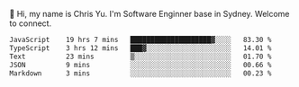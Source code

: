 👋 Hi, my name is Chris Yu. I'm Software Enginner base in Sydney. Welcome to connect.

<!--START_SECTION:waka-->

```txt
JavaScript    19 hrs 7 mins   ████████████████████▓░░░░   83.30 %
TypeScript    3 hrs 12 mins   ███▓░░░░░░░░░░░░░░░░░░░░░   14.01 %
Text          23 mins         ▒░░░░░░░░░░░░░░░░░░░░░░░░   01.70 %
JSON          9 mins          ░░░░░░░░░░░░░░░░░░░░░░░░░   00.66 %
Markdown      3 mins          ░░░░░░░░░░░░░░░░░░░░░░░░░   00.23 %
```

<!--END_SECTION:waka-->
